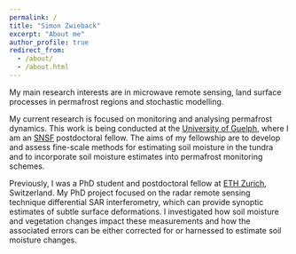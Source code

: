 ```yaml
---
permalink: /
title: "Simon Zwieback"
excerpt: "About me"
author_profile: true
redirect_from: 
  - /about/
  - /about.html
---
```


My main research interests are in microwave remote sensing, land surface processes in permafrost regions and stochastic modelling.

My current research is focused on monitoring and analysing permafrost dynamics. This work is being conducted at the [University of Guelph](https://www.uoguelph.ca/), where I am an [SNSF](http://www.snf.ch/en/Pages/default.aspx) postdoctoral fellow. The aims of my fellowship are to develop and assess fine-scale methods for estimating soil moisture in the tundra and to incorporate soil moisture estimates into permafrost monitoring schemes. 

Previously, I was a PhD student and postdoctoral fellow at [ETH Zurich](http://www.eo.ifu.ethz.ch/), Switzerland. My PhD project focused on the radar remote sensing technique differential SAR interferometry, which can provide synoptic estimates of subtle surface deformations. I investigated how soil moisture and vegetation changes impact these measurements and how the associated errors can be either corrected for or harnessed to estimate soil moisture changes. 